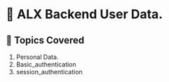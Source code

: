 # :book: ALX Backend User Data.
## :page_with_curl: Topics Covered
1. Personal Data.
2. Basic_authentication
3. session_authentication
